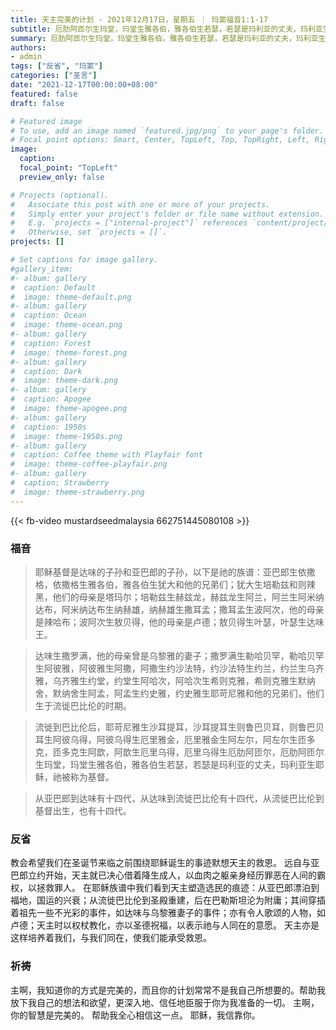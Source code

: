 ```yaml
---
title: 天主完美的计划 - 2021年12月17日，星期五 ｜ 玛窦福音1:1-17
subtitle: 厄肋阿匝尔生玛堂，玛堂生雅各伯，雅各伯生若瑟，若瑟是玛利亚的丈夫，玛利亚生耶稣，祂被称为基督。
summary: 厄肋阿匝尔生玛堂，玛堂生雅各伯，雅各伯生若瑟，若瑟是玛利亚的丈夫，玛利亚生耶稣，祂被称为基督。
authors:
- admin
tags: ["反省", "玛窦"]
categories: ["圣言"]
date: "2021-12-17T00:00:00+08:00"
featured: false
draft: false

# Featured image
# To use, add an image named `featured.jpg/png` to your page's folder.
# Focal point options: Smart, Center, TopLeft, Top, TopRight, Left, Right, BottomLeft, Bottom, BottomRight
image:
  caption:
  focal_point: "TopLeft"
  preview_only: false

# Projects (optional).
#   Associate this post with one or more of your projects.
#   Simply enter your project's folder or file name without extension.
#   E.g. `projects = ["internal-project"]` references `content/project/deep-learning/index.md`.
#   Otherwise, set `projects = []`.
projects: []

# Set captions for image gallery.
#gallery_item:
#- album: gallery
#  caption: Default
#  image: theme-default.png
#- album: gallery
#  caption: Ocean
#  image: theme-ocean.png
#- album: gallery
#  caption: Forest
#  image: theme-forest.png
#- album: gallery
#  caption: Dark
#  image: theme-dark.png
#- album: gallery
#  caption: Apogee
#  image: theme-apogee.png
#- album: gallery
#  caption: 1950s
#  image: theme-1950s.png
#- album: gallery
#  caption: Coffee theme with Playfair font
#  image: theme-coffee-playfair.png
#- album: gallery
#  caption: Strawberry
#  image: theme-strawberry.png
---
```


{{< fb-video mustardseedmalaysia 662751445080108 >}}

### 福音
> 耶稣基督是达味的子孙和亚巴郎的子孙，以下是祂的族谱：亚巴郎生依撒格，依撒格生雅各伯，雅各伯生犹大和他的兄弟们；犹大生培勒兹和则辣黑，他们的母亲是塔玛尔；培勒兹生赫兹龙，赫兹龙生阿兰，阿兰生阿米纳达布，阿米纳达布生纳赫雄，纳赫雄生撒耳孟；撒耳孟生波阿次，他的母亲是辣哈布；波阿次生敖贝得，他的母亲是卢德；敖贝得生叶瑟，叶瑟生达味王。

> 达味生撒罗满，他的母亲曾是乌黎雅的妻子；撒罗满生勒哈贝罕，勒哈贝罕生阿彼雅，阿彼雅生阿撒，阿撒生约沙法特，约沙法特生约兰，约兰生乌齐雅，乌齐雅生约堂，约堂生阿哈次，阿哈次生希则克雅，希则克雅生默纳舍，默纳舍生阿孟，阿孟生约史雅，约史雅生耶苛尼雅和他的兄弟们，他们生于流徙巴比伦的时期。

> 流徙到巴比伦后，耶苛尼雅生沙耳提耳，沙耳提耳生则鲁巴贝耳，则鲁巴贝耳生阿彼乌得，阿彼乌得生厄里雅金，厄里雅金生阿左尔，阿左尔生匝多克，匝多克生阿歆，阿歆生厄里乌得，厄里乌得生厄肋阿匝尔，厄肋阿匝尔生玛堂，玛堂生雅各伯，雅各伯生若瑟，若瑟是玛利亚的丈夫，玛利亚生耶稣，祂被称为基督。

> 从亚巴郎到达味有十四代，从达味到流徙巴比伦有十四代，从流徙巴比伦到基督出生，也有十四代。

### 反省
教会希望我们在圣诞节来临之前围绕耶稣诞生的事迹默想天主的救恩。 远自与亚巴郎立约开始，天主就已决心借着降生成人，以血肉之躯亲身经历罪恶在人间的霸权，以拯救罪人。 在耶稣族谱中我们看到天主塑造选民的痕迹：从亚巴郎漂泊到福地，国运的兴衰；从流徙巴比伦到圣殿重建，后在巴勒斯坦沦为附庸；其间穿插着祖先一些不光彩的事件，如达味与乌黎雅妻子的事件；亦有令人歌颂的人物，如卢德；天主时以权杖教化，亦以圣德祝福，以表示祂与人同在的意愿。 天主亦是这样培养着我们，与我们同在，使我们能承受救恩。

### 祈祷
主啊，我知道你的方式是完美的，而且你的计划常常不是我自己所想要的。帮助我放下我自己的想法和欲望，更深入地、信任地臣服于你为我准备的一切。 主啊，你的智慧是完美的。 帮助我全心相信这一点。 耶稣，我信靠你。
